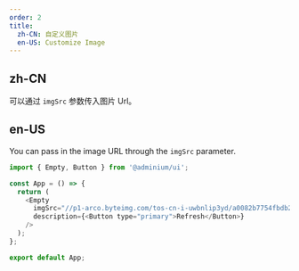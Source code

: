 ```yaml
---
order: 2
title:
  zh-CN: 自定义图片
  en-US: Customize Image
---
```


## zh-CN

可以通过 `imgSrc` 参数传入图片 Url。

## en-US

You can pass in the image URL through the `imgSrc` parameter.

```js
import { Empty, Button } from '@adminium/ui';

const App = () => {
  return (
    <Empty
      imgSrc="//p1-arco.byteimg.com/tos-cn-i-uwbnlip3yd/a0082b7754fbdb2d98a5c18d0b0edd25.png~tplv-uwbnlip3yd-webp.webp"
      description={<Button type="primary">Refresh</Button>}
    />
  );
};

export default App;
```
